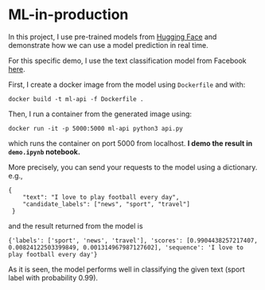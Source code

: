 # ML-in-production

In this project, I use pre-trained models from [Hugging Face](https://huggingface.co/) and demonstrate how we can use a model prediction in real time. 

For this specific demo, I use the text classification model from Facebook [here](https://huggingface.co/facebook/bart-large-mnli). 

First, I create a docker image from the model using ```Dockerfile``` and with:

```
docker build -t ml-api -f Dockerfile .
```

Then, I run a container from the generated image using:

```
docker run -it -p 5000:5000 ml-api python3 api.py
```
which runs the container on port 5000 from localhost. **I demo the result in ```demo.ipynb``` notebook.**

More precisely, you can send your requests to the model using a dictionary. e.g., 

```
{
    "text": "I love to play football every day",
    "candidate_labels": ["news", "sport", "travel"]
 }
```

and the result returned from the model is

```
{'labels': ['sport', 'news', 'travel'], 'scores': [0.9904438257217407, 0.00824122503399849, 0.001314967987127602], 'sequence': 'I love to play football every day'}
```

As it is seen, the model performs well in classifying the given text (sport label with probability 0.99).

